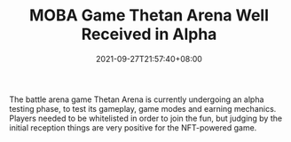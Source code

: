 ﻿---
title: "MOBA Game Thetan Arena Well Received in Alpha"
date: 2021-09-27T21:57:40+08:00
lastmod: 2021-09-27T16:45:40+08:00
draft: false
authors: ["Joyce"]
description: "The battle arena game Thetan Arena is currently undergoing an alpha testing phase, to test its gameplay, game modes and earning mechanics. Players needed to be whitelisted in order to join the fun, but judging by the initial reception things are very positive for the NFT-powered game."
featuredImage: "moba-game-thetan-arena-well-received-in-alpha.png"
tags: ["Virtual World","Play to Earn"]
categories: ["news"]
news: ["Virtual World"]
weight: 
lightgallery: true
pinned: false
recommend: false
recommend1: false
---

The battle arena game Thetan Arena is currently undergoing an alpha testing phase, to test its gameplay, game modes and earning mechanics. Players needed to be whitelisted in order to join the fun, but judging by the initial reception things are very positive for the NFT-powered game.

<!--more-->

